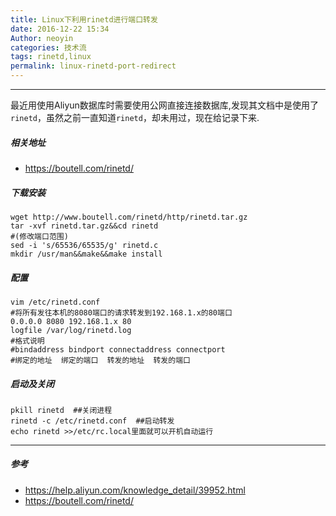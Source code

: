 ```yaml
---
title: Linux下利用rinetd进行端口转发
date: 2016-12-22 15:34
Author: neoyin
categories: 技术流
tags: rinetd,linux
permalink: linux-rinetd-port-redirect
---
```


---

最近用使用Aliyun数据库时需要使用公网直接连接数据库,发现其文档中是使用了`rinetd`，虽然之前一直知道`rinetd`，却未用过，现在给记录下来.

##### 相关地址

- <https://boutell.com/rinetd/> 

##### 下载安装

```
wget http://www.boutell.com/rinetd/http/rinetd.tar.gz
tar -xvf rinetd.tar.gz&&cd rinetd
#(修改端口范围)
sed -i 's/65536/65535/g' rinetd.c 
mkdir /usr/man&&make&&make install
```

##### 配置

```
vim /etc/rinetd.conf
#将所有发往本机的8080端口的请求转发到192.168.1.x的80端口
0.0.0.0 8080 192.168.1.x 80
logfile /var/log/rinetd.log
#格式说明
#bindaddress bindport connectaddress connectport
#绑定的地址  绑定的端口  转发的地址  转发的端口
```

##### 启动及关闭

```
pkill rinetd  ##关闭进程
rinetd -c /etc/rinetd.conf  ##启动转发
echo rinetd >>/etc/rc.local里面就可以开机自动运行
```

---

##### 参考

- <https://help.aliyun.com/knowledge_detail/39952.html>
- <https://boutell.com/rinetd/>